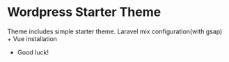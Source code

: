 

Wordpress Starter Theme
=======================
Theme includes simple starter theme. Laravel mix configuration(with gsap) + Vue installation
* Good luck!



